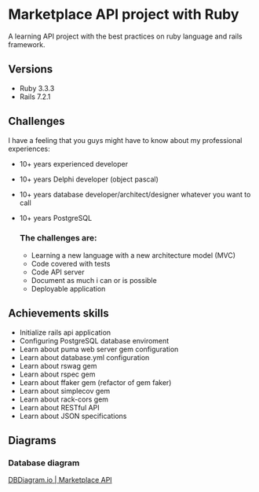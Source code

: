 # Marketplace API project with Ruby

A learning API project with the best practices on ruby language and rails framework.

## Versions
* Ruby 3.3.3
* Rails 7.2.1

## Challenges

I have a feeling that you guys might have to know about my professional experiences:
- 10+ years experienced developer
- 10+ years Delphi developer (object pascal)
- 10+ years database developer/architect/designer whatever you want to call
- 10+ years PostgreSQL

    ### The challenges are:
    - Learning a new language with a new architecture model (MVC)
    - Code covered with tests
    - Code API server
    - Document as much i can or is possible
    - Deployable application

## Achievements skills

- Initialize rails api application
- Configuring PostgreSQL database enviroment
- Learn about puma web server gem configuration
- Learn about database.yml configuration
- Learn about rswag gem
- Learn about rspec gem
- Learn about ffaker gem (refactor of gem faker)
- Learn about simplecov gem
- Learn about rack-cors gem
- Learn about RESTful API
- Learn about JSON specifications

## Diagrams 

### Database diagram
[DBDiagram.io | Marketplace API](https://dbdiagram.io/d/database-marketplace-api-66cb0ce83f611e76e968214d)
